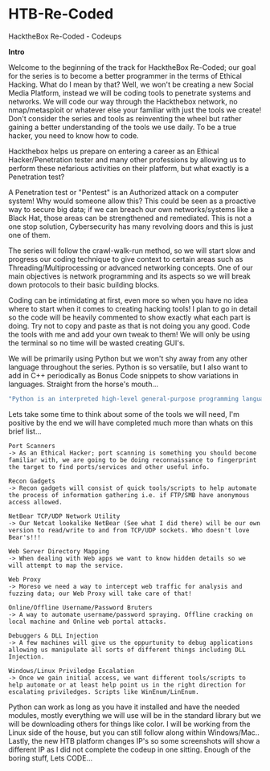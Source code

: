 # HTB-Re-Coded
HacktheBox Re-Coded - Codeups

**Intro**


Welcome to the beginning of the track for HacktheBox Re-Coded; our goal for the series is to become a better programmer in the terms of Ethical Hacking. What do I mean by that? Well, we won't be creating a new Social Media Platform, instead we will be coding tools to penetrate systems and networks. We will code our way through the Hackthebox network, no nmap/metasploit or whatever else your familiar with just the tools we create! Don't consider the series and tools as reinventing the wheel but rather gaining a better understanding of the tools we use daily. To be a true hacker, you need to know how to code.

Hackthebox helps us prepare on entering a career as an Ethical Hacker/Penetration tester and many other professions by allowing us to perform these nefarious activities on their platform, but what exactly is a Penetration test?

A Penetration test or "Pentest" is an Authorized attack on a computer system! Why would someone allow this? This could be seen as a proactive way to secure big data; if we can breach our own networks/systems like a Black Hat, those areas can be strengthened and remediated. This is not a one stop solution, Cybersecurity has many revolving doors and this is just one of them.

The series will follow the crawl-walk-run method, so we will start slow and progress our coding technique to give context to certain areas such as Threading/Multiprocessing or advanced networking concepts. One of our main objectives is network programming and its aspects so we will break down protocols to their basic building blocks.

Coding can be intimidating at first, even more so when you have no idea where to start when it comes to creating hacking tools! I plan to go in detail so the code will be heavily commented to show exactly what each part is doing. Try not to copy and paste as that is not doing you any good. Code the tools with me and add your own tweak to them! We will only be using the terminal so no time will be wasted creating GUI's.

We will be primarily using Python but we won't shy away from any other language throughout the series. Python is so versatile, but I also want to add in C++ periodically as Bonus Code snippets to show variations in languages. Straight from the horse's mouth...
```bash
"Python is an interpreted high-level general-purpose programming language. Its design philosophy emphasizes code readability allowing programmers to write clear, logical code".
```
Lets take some time to think about some of the tools we will need, I'm positive by the end we will have completed much more than whats on this brief list...

```text
Port Scanners
-> As an Ethical Hacker; port scanning is something you should become familiar with, we are going to be doing reconnaissance to fingerprint the target to find ports/services and other useful info.

Recon Gadgets
-> Recon gadgets will consist of quick tools/scripts to help automate the process of information gathering i.e. if FTP/SMB have anonymous access allowed.

NetBear TCP/UDP Network Utility
-> Our Netcat lookalike NetBear (See what I did there) will be our own version to read/write to and from TCP/UDP sockets. Who doesn't love Bear's!!!

Web Server Directory Mapping
-> When dealing with Web apps we want to know hidden details so we will attempt to map the service.

Web Proxy
-> Moreso we need a way to intercept web traffic for analysis and fuzzing data; our Web Proxy will take care of that!

Online/Offline Username/Password Bruters
-> A way to automate username/password spraying. Offline cracking on local machine and Online web portal attacks.

Debuggers & DLL Injection
-> A few machines will give us the oppurtunity to debug applications allowing us manipulate all sorts of different things including DLL Injection.

Windows/Linux Priviledge Escalation
-> Once we gain initial access, we want different tools/scripts to help automate or at least help point us in the right direction for escalating priviledges. Scripts like WinEnum/LinEnum.
```

Python can work as long as you have it installed and have the needed modules, mostly everything we will use will be in the standard library but we will be downloading others for things like color. I will be working from the Linux side of the house, but you can still follow along within Windows/Mac.. Lastly, the new HTB platform changes IP's so some screenshots will show a different IP as I did not complete the codeup in one sitting. Enough of the boring stuff, Lets CODE...

